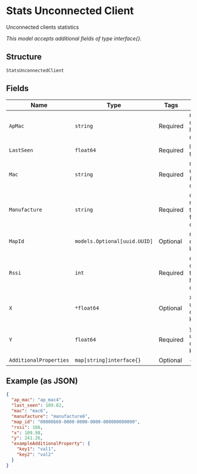 
# Stats Unconnected Client

Unconnected clients statistics

*This model accepts additional fields of type interface{}.*

## Structure

`StatsUnconnectedClient`

## Fields

| Name | Type | Tags | Description |
|  --- | --- | --- | --- |
| `ApMac` | `string` | Required | mac address of the AP that heard the client |
| `LastSeen` | `float64` | Required | last seen timestamp |
| `Mac` | `string` | Required | mac address of the (unconnected) client |
| `Manufacture` | `string` | Required | device manufacture, through fingerprinting or OUI |
| `MapId` | `models.Optional[uuid.UUID]` | Optional | map_id of the client (if known), or null |
| `Rssi` | `int` | Required | client RSSI observered by the AP that heard the client (in dBm) |
| `X` | `*float64` | Optional | x (in pixels) of user location on the map (if known) |
| `Y` | `float64` | Required | y (in pixels) of user location on the map (if known) |
| `AdditionalProperties` | `map[string]interface{}` | Optional | - |

## Example (as JSON)

```json
{
  "ap_mac": "ap_mac4",
  "last_seen": 109.82,
  "mac": "mac6",
  "manufacture": "manufacture6",
  "map_id": "00000b60-0000-0000-0000-000000000000",
  "rssi": 166,
  "x": 109.98,
  "y": 241.26,
  "exampleAdditionalProperty": {
    "key1": "val1",
    "key2": "val2"
  }
}
```

